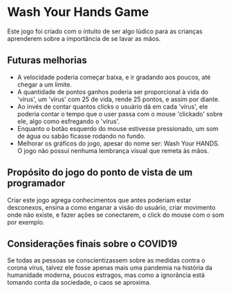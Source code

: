 # Wash Your Hands Game

Este jogo foi criado com o intuito de ser algo lúdico para as crianças aprenderem sobre a importância de se lavar as mãos.

## Futuras melhorias

- A velocidade poderia começar baixa, e ir gradando aos poucos, até chegar a um limite.
- A quantidade de pontos ganhos poderia ser proporcional à vida do 'vírus', um 'vírus' com 25 de vida, rende 25 pontos, e assim por diante.
- Ao invés de contar quantos clicks o usuário dá em cada 'vírus', ele poderia contar o tempo que o user passa com o mouse 'clickado' sobre ele, algo como esfregando o 'vírus'.
- Enquanto o botão esquerdo do mouse estivesse pressionado, um som de água ou sabão ficasse rodando no fundo.
- Melhorar os gráficos do jogo, apesar do nome ser: Wash Your HANDS. O jogo não possui nenhuma lembrança visual que remeta às mãos.

## Propósito do jogo do ponto de vista de um programador

Criar este jogo agrega conhecimentos que antes poderiam estar desconexos, ensina a como enganar a visão do usuário, criar movimento onde não existe, e fazer ações se conectarem, o click do mouse com o som por exemplo.

## Considerações finais sobre o COVID19

Se todas as pessoas se conscientizassem sobre as medidas contra o corona vírus, talvez ele fosse apenas mais uma pandemia na história da humanidade moderna, poucos estragos, mas como a ignorância está tomando conta da sociedade, o caos se aproxima.
